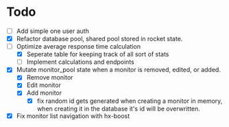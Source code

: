 # Todo

- [ ] Add simple one user auth
- [x] Refactor database pool, shared pool stored in rocket state.
- [ ] Optimize average response time calculation
  - [x] Seperate table for keeping track of all sort of stats
  - [ ] Implement calculations and endpoints
- [x] Mutate monitor_pool state when a monitor is removed, edited, or added.
  - [x] Remove monitor
  - [x] Edit monitor
  - [x] Add monitor
    - [x] fix random id gets generated when creating a monitor in memory, when creating it in the database it's id will be overwritten.
- [x] Fix monitor list navigation with hx-boost
